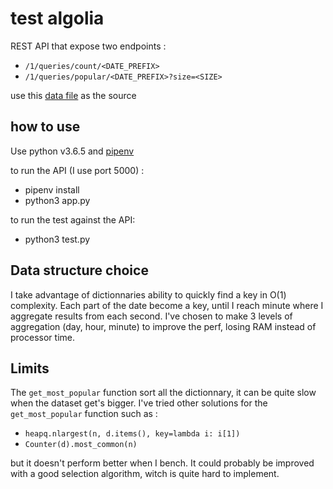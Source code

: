 # test algolia

REST API that expose two endpoints :

* `/1/queries/count/<DATE_PREFIX>`
* `/1/queries/popular/<DATE_PREFIX>?size=<SIZE>`

use this [data file](https://www.dropbox.com/s/duv704waqjp3tu1/hn_logs.tsv.gz?dl=0) as the source

## how to use

Use python v3.6.5 and [pipenv](https://github.com/pypa/pipenv)

to run the API (I use port 5000) :
* pipenv install
* python3 app.py

to run the test against the API:
* python3 test.py

## Data structure choice

I take advantage of dictionnaries ability to quickly find a key in O(1) complexity.
Each part of the date become a key, until I reach minute where I aggregate results from each second.
I've chosen to make 3 levels of aggregation (day, hour, minute) to improve the perf, losing RAM instead of processor time.

## Limits

The `get_most_popular` function sort all the dictionnary, it can be quite slow when the dataset get's bigger.
I've tried other solutions for the `get_most_popular` function such as :
* `heapq.nlargest(n, d.items(), key=lambda i: i[1])`
* `Counter(d).most_common(n)`

but it doesn't perform better when I bench.
It could probably be improved with a good selection algorithm, witch is quite hard to implement.